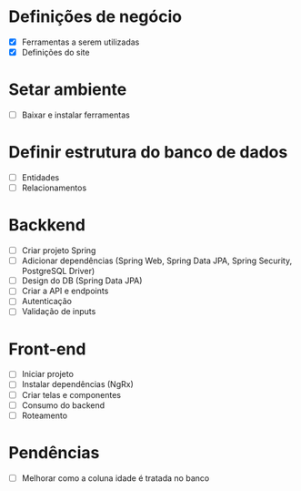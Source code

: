 # Definições de negócio
- [x] Ferramentas a serem utilizadas
- [x] Definições do site

# Setar ambiente
- [ ] Baixar e instalar ferramentas

# Definir estrutura do banco de dados
- [ ] Entidades
- [ ] Relacionamentos

# Backkend
- [ ] Criar projeto Spring
- [ ] Adicionar dependências (Spring Web, Spring Data JPA, Spring Security, PostgreSQL Driver)
- [ ] Design do DB (Spring Data JPA)
- [ ] Criar a API e endpoints
- [ ] Autenticação
- [ ] Validação de inputs

# Front-end
- [ ] Iniciar projeto
- [ ] Instalar dependências (NgRx)
- [ ] Criar telas e componentes
- [ ] Consumo do backend
- [ ] Roteamento

# Pendências
- [ ] Melhorar como a coluna idade é tratada no banco